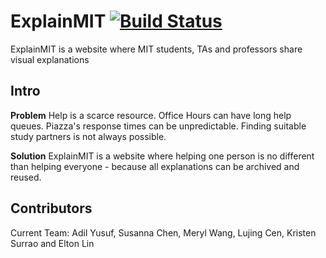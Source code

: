 # ExplainMIT   [![Build Status](https://travis-ci.com/LingDingDong/feynman-mvp.svg?branch=master)](https://travis-ci.com/LingDingDong/feynman-mvp)

ExplainMIT is a website where MIT students, TAs and professors share visual explanations

## Intro

**Problem**
Help is a scarce resource. Office Hours can have long help queues. Piazza's response times can be unpredictable. Finding suitable study partners is not always possible. 

**Solution**
ExplainMIT is a website where helping one person is no different than helping everyone - because all explanations can be archived and reused. 

## Contributors
Current Team: 
Adil Yusuf, Susanna Chen, Meryl Wang, Lujing Cen, Kristen Surrao and Elton Lin

